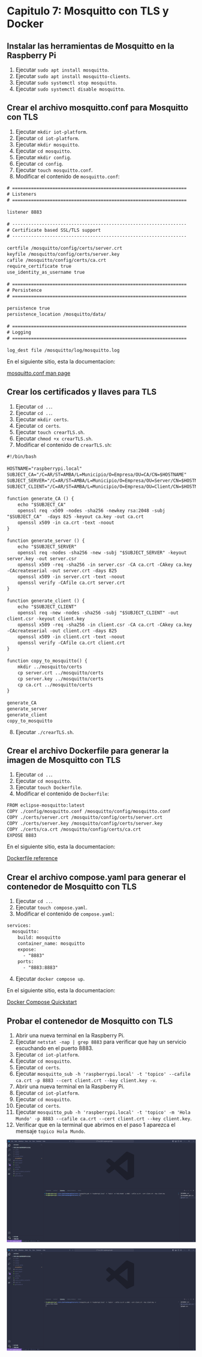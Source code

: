 # Capitulo 7: Mosquitto con TLS y Docker

## Instalar las herramientas de Mosquitto en la Raspberry Pi

1. Ejecutar `sudo apt install mosquitto`.
2. Ejecutar `sudo apt install mosquitto-clients`.
3. Ejecutar `sudo systemctl stop mosquitto`.
4. Ejecutar `sudo systemctl disable mosquitto`.

## Crear el archivo mosquitto.conf para Mosquitto con TLS

1. Ejecutar `mkdir iot-platform`.
2. Ejecutar `cd iot-platform`.
3. Ejecutar `mkdir mosquitto`.
4. Ejecutar `cd mosquitto`.
5. Ejecutar `mkdir config`.
6. Ejecutar `cd config`.
7. Ejecutar `touch mosquitto.conf`.
8. Modificar el contenido de `mosquitto.conf`:

```
# =================================================================
# Listeners
# =================================================================

listener 8883

# -----------------------------------------------------------------
# Certificate based SSL/TLS support
# -----------------------------------------------------------------

certfile /mosquitto/config/certs/server.crt
keyfile /mosquitto/config/certs/server.key
cafile /mosquitto/config/certs/ca.crt
require_certificate true
use_identity_as_username true

# =================================================================
# Persistence
# =================================================================

persistence true
persistence_location /mosquitto/data/

# =================================================================
# Logging
# =================================================================

log_dest file /mosquitto/log/mosquitto.log
```

En el siguiente sitio, esta la documentacion:

[mosquitto.conf man page](https://mosquitto.org/man/mosquitto-conf-5.html)

## Crear los certificados y llaves para TLS

1. Ejecutar `cd ..`.
2. Ejecutar `cd ..`.
3. Ejecutar `mkdir certs`.
4. Ejecutar `cd certs`.
5. Ejecutar `touch crearTLS.sh`.
6. Ejecutar `chmod +x crearTLS.sh`.
7. Modificar el contenido de `crearTLS.sh`:

```
#!/bin/bash

HOSTNAME="raspberrypi.local"
SUBJECT_CA="/C=AR/ST=AMBA/L=Municipio/O=Empresa/OU=CA/CN=$HOSTNAME"
SUBJECT_SERVER="/C=AR/ST=AMBA/L=Municipio/O=Empresa/OU=Server/CN=$HOSTNAME"
SUBJECT_CLIENT="/C=AR/ST=AMBA/L=Municipio/O=Empresa/OU=Client/CN=$HOSTNAME"

function generate_CA () {
    echo "$SUBJECT_CA"
    openssl req -x509 -nodes -sha256 -newkey rsa:2048 -subj "$SUBJECT_CA"  -days 825 -keyout ca.key -out ca.crt
    openssl x509 -in ca.crt -text -noout
}

function generate_server () {
    echo "$SUBJECT_SERVER"
    openssl req -nodes -sha256 -new -subj "$SUBJECT_SERVER" -keyout server.key -out server.csr
    openssl x509 -req -sha256 -in server.csr -CA ca.crt -CAkey ca.key -CAcreateserial -out server.crt -days 825
    openssl x509 -in server.crt -text -noout
    openssl verify -CAfile ca.crt server.crt
}

function generate_client () {
    echo "$SUBJECT_CLIENT"
    openssl req -new -nodes -sha256 -subj "$SUBJECT_CLIENT" -out client.csr -keyout client.key
    openssl x509 -req -sha256 -in client.csr -CA ca.crt -CAkey ca.key -CAcreateserial -out client.crt -days 825
    openssl x509 -in client.crt -text -noout
    openssl verify -CAfile ca.crt client.crt
}

function copy_to_mosquitto() {
    mkdir ../mosquitto/certs
    cp server.crt ../mosquitto/certs
    cp server.key ../mosquitto/certs
    cp ca.crt ../mosquitto/certs
}

generate_CA
generate_server
generate_client
copy_to_mosquitto
```

8. Ejecutar `./crearTLS.sh`.

## Crear el archivo Dockerfile para generar la imagen de Mosquitto con TLS

1. Ejecutar `cd ..`.
2. Ejecutar `cd mosquitto`.
3. Ejecutar `touch Dockerfile`.
4. Modificar el contenido de `Dockerfile`:

```
FROM eclipse-mosquitto:latest
COPY ./config/mosquitto.conf /mosquitto/config/mosquitto.conf
COPY ./certs/server.crt /mosquitto/config/certs/server.crt
COPY ./certs/server.key /mosquitto/config/certs/server.key
COPY ./certs/ca.crt /mosquitto/config/certs/ca.crt
EXPOSE 8883
```

En el siguiente sitio, esta la documentacion:

[Dockerfile reference](https://docs.docker.com/reference/dockerfile/)

## Crear el archivo compose.yaml para generar el contenedor de Mosquitto con TLS

1. Ejecutar `cd ..`.
2. Ejecutar `touch compose.yaml`.
3. Modificar el contenido de `compose.yaml`:

```
services:
  mosquitto:
    build: mosquitto
    container_name: mosquitto
    expose:
      - "8883"
    ports:
      - "8883:8883"
```

4. Ejecutar `docker compose up`.

En el siguiente sitio, esta la documentacion:

[Docker Compose Quickstart](https://docs.docker.com/compose/gettingstarted/)

## Probar el contenedor de Mosquitto con TLS

1. Abrir una nueva terminal en la Raspberry Pi.
2. Ejecutar `netstat -nap | grep 8883` para verificar que hay un servicio escuchando en el puerto 8883.
3. Ejecutar `cd iot-platform`.
4. Ejecutar `cd mosquitto`.
5. Ejecutar `cd certs`.
6. Ejecutar `mosquitto_sub -h 'raspberrypi.local' -t 'topico' --cafile ca.crt -p 8883 --cert client.crt --key client.key -v`.
7. Abrir una nueva terminal en la Raspberry Pi.
8. Ejecutar `cd iot-platform`.
9. Ejecutar `cd mosquitto`.
10. Ejecutar `cd certs`.
11. Ejecutar `mosquitto_pub -h 'raspberrypi.local' -t 'topico' -m 'Hola Mundo' -p 8883 --cafile ca.crt --cert client.crt --key client.key`.
12. Verificar que en la terminal que abrimos en el paso 1 aparezca el mensaje `topico Hola Mundo`.

![mosquitto_pub](mosquitto_pub.png)

![mosquitto_sub](mosquitto_sub.png)
